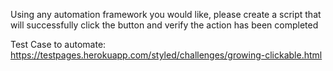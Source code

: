 Using any automation framework you would like, please create a script that will successfully click the button and verify the action has been completed

Test Case to automate: https://testpages.herokuapp.com/styled/challenges/growing-clickable.html
